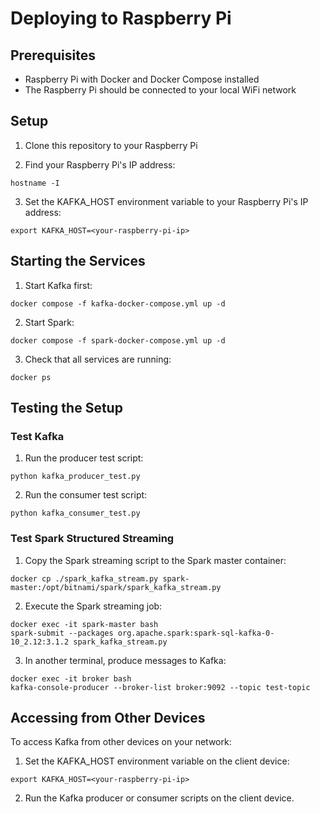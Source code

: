 
# Deploying to Raspberry Pi

## Prerequisites
- Raspberry Pi with Docker and Docker Compose installed
- The Raspberry Pi should be connected to your local WiFi network

## Setup

1. Clone this repository to your Raspberry Pi

2. Find your Raspberry Pi's IP address:
```
hostname -I
```

3. Set the KAFKA_HOST environment variable to your Raspberry Pi's IP address:
```
export KAFKA_HOST=<your-raspberry-pi-ip>
```

## Starting the Services

1. Start Kafka first:
```
docker compose -f kafka-docker-compose.yml up -d
```

2. Start Spark:
```
docker compose -f spark-docker-compose.yml up -d
```

3. Check that all services are running:
```
docker ps
```

## Testing the Setup

### Test Kafka

1. Run the producer test script:
```
python kafka_producer_test.py
```

2. Run the consumer test script:
```
python kafka_consumer_test.py
```

### Test Spark Structured Streaming

1. Copy the Spark streaming script to the Spark master container:
```
docker cp ./spark_kafka_stream.py spark-master:/opt/bitnami/spark/spark_kafka_stream.py 
```

2. Execute the Spark streaming job:
```
docker exec -it spark-master bash
spark-submit --packages org.apache.spark:spark-sql-kafka-0-10_2.12:3.1.2 spark_kafka_stream.py
```

3. In another terminal, produce messages to Kafka:
```
docker exec -it broker bash
kafka-console-producer --broker-list broker:9092 --topic test-topic
```

## Accessing from Other Devices

To access Kafka from other devices on your network:

1. Set the KAFKA_HOST environment variable on the client device:
```
export KAFKA_HOST=<your-raspberry-pi-ip>
```

2. Run the Kafka producer or consumer scripts on the client device.
```
